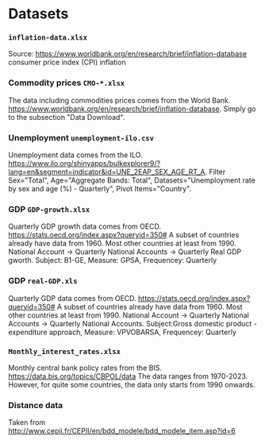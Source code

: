 # Datasets
### `inflation-data.xlsx`
Source: https://www.worldbank.org/en/research/brief/inflation-database 
consumer price index (CPI) inflation

### Commodity prices `CMO-*.xlsx`
The data including commodities prices comes from the World Bank. https://www.worldbank.org/en/research/brief/inflation-database. Simply go to the subsection "Data Download".

### Unemployment `unemployment-ilo.csv`
Unemployment data comes from the ILO. https://www.ilo.org/shinyapps/bulkexplorer9/?lang=en&segment=indicator&id=UNE_2EAP_SEX_AGE_RT_A. Filter Sex="Total", Age="Aggregate Bands: Total", Datasets="Unemployment rate by sex and age (%) - Quarterly", Pivot Items="Country".

### GDP `GDP-growth.xlsx`
Quarterly GDP growth data comes from OECD. https://stats.oecd.org/index.aspx?queryid=350#
A subset of countries already have data from 1960. Most other countries at least from 1990. National Account -> Quarterly National Accounts -> Quarterly Real GDP gworth. Subject: B1-GE, Measure: GPSA, Frequencey: Quarterly

### GDP `real-GDP.xls`
Quarterly GDP data comes from OECD. https://stats.oecd.org/index.aspx?queryid=350#
A subset of countries already have data from 1960. Most other countries at least from 1990. National Account -> Quarterly National Accounts -> Quarterly National Accounts. Subject:Gross domestic product - expenditure approach, Measure: VPVOBARSA, Frequencey: Quarterly

### `Monthly_interest_rates.xlsx`
Monthly central bank policy rates from the BIS. https://data.bis.org/topics/CBPOL/data
The data ranges from 1970-2023. However, for quite some countries, the data only starts from 1990 onwards.

### Distance data
Taken from http://www.cepii.fr/CEPII/en/bdd_modele/bdd_modele_item.asp?id=6
